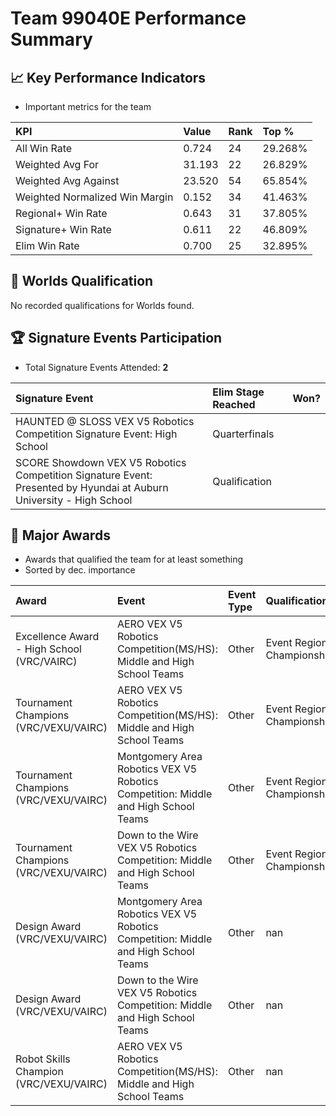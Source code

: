 # Team 99040E Performance Summary

## 📈 Key Performance Indicators
- Important metrics for the team

| KPI | Value | Rank | Top % |
|:---|:-----|:----|:-----|
| All Win Rate | 0.724 | 24 | 29.268% |
| Weighted Avg For | 31.193 | 22 | 26.829% |
| Weighted Avg Against | 23.520 | 54 | 65.854% |
| Weighted Normalized Win Margin | 0.152 | 34 | 41.463% |
| Regional+ Win Rate | 0.643 | 31 | 37.805% |
| Signature+ Win Rate | 0.611 | 22 | 46.809% |
| Elim Win Rate | 0.700 | 25 | 32.895% |


## 🎯 Worlds Qualification
No recorded qualifications for Worlds found.

## 🏆 Signature Events Participation
- Total Signature Events Attended: **2**

| Signature Event | Elim Stage Reached | Won? |
|:----------------|:-------------------|:----|
| HAUNTED @ SLOSS VEX V5 Robotics Competition Signature Event: High School | Quarterfinals |  |
| SCORE Showdown VEX V5 Robotics Competition Signature Event: Presented by Hyundai at Auburn University - High School | Qualification |  |


## 🥇 Major Awards
- Awards that qualified the team for at least something
- Sorted by dec. importance

| Award | Event | Event Type | Qualification |
|:------|:------|:-----------|:--------------|
| Excellence Award - High School (VRC/VAIRC) | AERO VEX V5 Robotics Competition(MS/HS): Middle and High School Teams | Other | Event Region Championship |
| Tournament Champions (VRC/VEXU/VAIRC) | AERO VEX V5 Robotics Competition(MS/HS): Middle and High School Teams | Other | Event Region Championship |
| Tournament Champions (VRC/VEXU/VAIRC) | Montgomery Area Robotics VEX V5 Robotics Competition: Middle and High School Teams | Other | Event Region Championship |
| Tournament Champions (VRC/VEXU/VAIRC) | Down to the Wire VEX V5 Robotics Competition: Middle and High School Teams | Other | Event Region Championship |
| Design Award (VRC/VEXU/VAIRC) | Montgomery Area Robotics VEX V5 Robotics Competition: Middle and High School Teams | Other | nan |
| Design Award (VRC/VEXU/VAIRC) | Down to the Wire VEX V5 Robotics Competition: Middle and High School Teams | Other | nan |
| Robot Skills Champion (VRC/VEXU/VAIRC) | AERO VEX V5 Robotics Competition(MS/HS): Middle and High School Teams | Other | nan |

